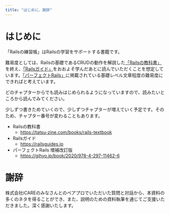 ```yaml
---
title: "はじめに、謝辞"
---
```


# はじめに

「Railsの練習帳」はRailsの学習をサポートする書籍です。

難易度としては、Railsの基礎であるCRUDの動作を解説した[「Railsの教科書」](https://tatsu-zine.com/books/rails-textbook)を終え、[「Railsガイド」](https://railsguides.jp)をおおよそ学んだあとに読んでいただくことを想定しています。[「パーフェクトRails」](https://gihyo.jp/book/2020/978-4-297-11462-6)に掲載されている基礎レベル文章程度の難易度にできればと考えています。

どのチャプターからでも読みはじめられるようになっていますので、読みたいところから読んでみてください。

少しずつ書きためていくので、少しずつチャプターが増えていく予定です。そのため、チャプター番号が変わることもあります。

- Railsの教科書
  - https://tatsu-zine.com/books/rails-textbook
- Railsガイド
  - https://railsguides.jp
- パーフェクトRails 増補改訂版
  - https://gihyo.jp/book/2020/978-4-297-11462-6

# 謝辞

株式会社iCAREのみなさんとのペアプロでいただいた質問と対話から、本資料の多くのネタを得ることができ、また、説明のための資料執筆を通じてご支援いただきました。深く感謝いたします。
